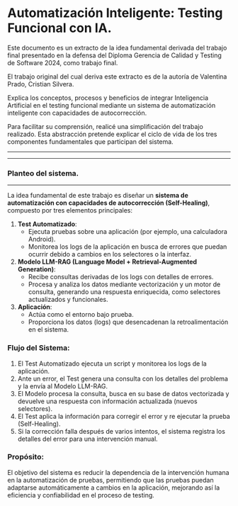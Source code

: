 # Automatización Inteligente: Testing Funcional con IA.

Este documento es un extracto de la idea fundamental derivada del trabajo final presentado en la defensa del Diploma Gerencia de Calidad y Testing de Software 2024, como trabajo final. 

El trabajo original del cual deriva este extracto es de la autoría de Valentina Prado, Cristian Silvera.

Explica los conceptos, procesos y beneficios de integrar Inteligencia Artificial en el testing funcional mediante un sistema de automatización inteligente con capacidades de autocorrección.

Para facilitar su comprensión, realicé una simplificación del trabajo realizado. Esta abstracción pretende explicar el ciclo de vida de los tres componentes fundamentales que participan del sistema.

---

---

### **Planteo del sistema.**

---

La idea fundamental de este trabajo es diseñar un **sistema de automatización con capacidades de autocorrección (Self-Healing)**, compuesto por tres elementos principales:

1. **Test Automatizado**:
    - Ejecuta pruebas sobre una aplicación (por ejemplo, una calculadora Android).
    - Monitorea los logs de la aplicación en busca de errores que puedan ocurrir debido a cambios en los selectores o la interfaz.
2. **Modelo LLM-RAG (Language Model + Retrieval-Augmented Generation)**:
    - Recibe consultas derivadas de los logs con detalles de errores.
    - Procesa y analiza los datos mediante vectorización y un motor de consulta, generando una respuesta enriquecida, como selectores actualizados y funcionales.
3. **Aplicación**:
    - Actúa como el entorno bajo prueba.
    - Proporciona los datos (logs) que desencadenan la retroalimentación en el sistema.

### **Flujo del Sistema:**

1. El Test Automatizado ejecuta un script y monitorea los logs de la aplicación.
2. Ante un error, el Test genera una consulta con los detalles del problema y la envía al Modelo LLM-RAG.
3. El Modelo procesa la consulta, busca en su base de datos vectorizada y devuelve una respuesta con información actualizada (nuevos selectores).
4. El Test aplica la información para corregir el error y re ejecutar la prueba (Self-Healing).
5. Si la corrección falla después de varios intentos, el sistema registra los detalles del error para una intervención manual.

### **Propósito:**

El objetivo del sistema es reducir la dependencia de la intervención humana en la automatización de pruebas, permitiendo que las pruebas puedan adaptarse automáticamente a cambios en la aplicación, mejorando así la eficiencia y confiabilidad en el proceso de testing.


